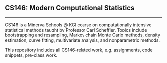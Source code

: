 ## CS146: Modern Computational Statistics
<hr>
CS146 is a Minerva Schools @ KGI course on computationally intensive statistical methods taught by Professor Carl Scheffler. Topics include bootstrapping and resampling, Markov chain Monte Carlo methods, density estimation, curve fitting, multivariate analysis, and nonparametric methods.

This repository includes all CS146-related work, e.g. assignments, code snippets, pre-class work.
